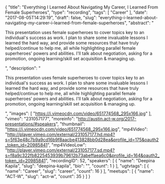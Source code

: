 {
  "title": "Everything I Learned About Navigating My Career, I Learned From Female Superheroes",
  "type": "recording",
  "tags": [
    "Career"
  ],
  "date": "2017-08-05T14:29:19",
  "draft": false,
  "slug": "everything-i-learned-about-navigating-my-career-i-learned-from-female-superheroes",
  "abstract": "<p>This presentation uses female superheroes to cover topics key to an individual's success as work. I plan to share some invaluable lessons I learned the hard way, and provide some resources that have truly helped/continue to help me, all while highlighting parallel female superheroes' powers and abilities. I'll talk about negotiation, asking for a promotion, ongoing learning/skill set acquisition &amp; managing up.</p>",
  "description": "<p>This presentation uses female superheroes to cover topics key to an individual's success as work. I plan to share some invaluable lessons I learned the hard way, and provide some resources that have truly helped/continue to help me, all while highlighting parallel female superheroes' powers and abilities. I'll talk about negotiation, asking for a promotion, ongoing learning/skill set acquisition &amp; managing up.</p>",
  "images": [
    "https://i.vimeocdn.com/video/651774568_295x166.jpg"
  ],
  "vimeo": "231057177",
  "moreinfo": "http://austin.act-w.org/2017-presentations/#speakers",
  "thumbnail": "https://i.vimeocdn.com/video/651774568_295x166.jpg",
  "mp4Video": "http://player.vimeo.com/external/231057177.hd.mp4?s=5f63e48c7b9a9cd16b9f8aacbe413828bb0d28ea&profile_id=175&oauth2_token_id=20985841",
  "mp4VideoLow": "http://player.vimeo.com/external/231057177.sd.mp4?s=f8a9c322fb8225453939b79612b73abeffaea6c0&profile_id=164&oauth2_token_id=20985841",
  "recordingID": 52,
  "speakers": [
    {
      "name": "Deepina Kapila",
      "slug": "deepina-kapila",
      "bio": "",
      "count": 1
    }
  ],
  "ugtvtags": [
    {
      "name": "Career",
      "slug": "career",
      "count": 16
    }
  ],
  "meetups": [
    {
      "name": "ACT-W",
      "slug": "act-w",
      "count": 35
    }
  ]
}